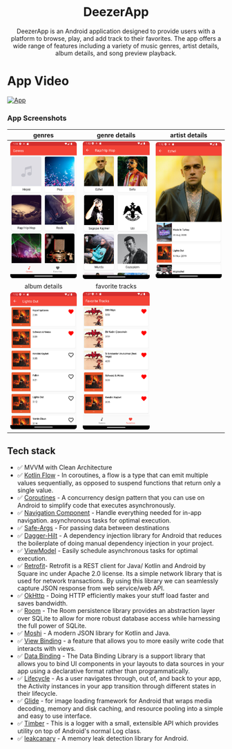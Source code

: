 <h1 align="center">DeezerApp</h1>



<p align="center">  
DeezerApp is an Android application designed to provide users with a platform to browse, play, and add track to their favorites. The app offers a wide range of features including a variety of music genres, artist details, album details, and song preview playback.
<br/>

# App Video
[![App](https://img.youtube.com/vi/zn1qSIs41Us/0.jpg)](https://www.youtube.com/watch?v=zn1qSIs41Us)


### App Screenshots

| genres | genre details | artist details |
|:-:|:-:|:-:|
| <img src="https://github.com/herdal06/DeezerApp/blob/master/screenshots/genres.png?raw=true" alt="drawing" width="250"/> | <img src="https://github.com/herdal06/DeezerApp/blob/master/screenshots/genre_details.png?raw=true" alt="drawing" width="250"/> | <img src="https://github.com/herdal06/DeezerApp/blob/master/screenshots/artist_detail.png?raw=true" alt="drawing" width="250"/> 
| album details | favorite tracks |
| <img src="https://github.com/herdal06/DeezerApp/blob/master/screenshots/album_detail.png?raw=true" alt="drawing" width="250"/> | <img src="https://github.com/herdal06/DeezerApp/blob/master/screenshots/favorites.png?raw=true" alt="drawing" width="250"/> 

## Tech stack
* ✅ MVVM with Clean Architecture
* ✅ [Kotlin Flow][33] - In coroutines, a flow is a type that can emit multiple values sequentially, as opposed to suspend functions that return only a single value.
* ✅ [Coroutines][51] - A concurrency design pattern that you can use on Android to simplify code that executes asynchronously.
* ✅ [Navigation Component][24] - Handle everything needed for in-app navigation. asynchronous tasks for optimal execution.
* ✅ [Safe-Args][25] - For passing data between destinations
* ✅ [Dagger-Hilt][93] - A dependency injection library for Android that reduces the boilerplate of doing manual dependency injection in your project.
* ✅ [ViewModel][17] - Easily schedule asynchronous tasks for optimal execution.
* ✅ [Retrofit][90]- Retrofit is a REST client for Java/ Kotlin and Android by Square inc under Apache 2.0 license. Its a simple network library that is used for network transactions. By using this library we can seamlessly capture JSON response from web service/web API.
* ✅ [OkHttp][23] - Doing HTTP efficiently makes your stuff load faster and saves bandwidth.
* ✅ [Room][32] - The Room persistence library provides an abstraction layer over SQLite to allow for more robust database access while harnessing the full power of SQLite.
* ✅ [Moshi][95] - A modern JSON library for Kotlin and Java.
* ✅ [View Binding][11] - a feature that allows you to more easily write code that interacts with views.
* ✅ [Data Binding][86] - The Data Binding Library is a support library that allows you to bind UI components in your layouts to data sources in your app using a declarative format rather than programmatically.
* ✅ [Lifecycle][22] - As a user navigates through, out of, and back to your app, the Activity instances in your app transition through different states in their lifecycle.
* ✅ [Glide][27] - for image loading framework for Android that wraps media decoding, memory and disk caching, and resource pooling into a simple and easy to use interface.
* ✅ [Timber][9] - This is a logger with a small, extensible API which provides utility on top of Android's normal Log class.
* ✅ [leakcanary][14] - A memory leak detection library for Android.

[11]: https://developer.android.com/topic/libraries/view-binding
[92]: https://coil-kt.github.io/coil/
[93]: https://developer.android.com/training/dependency-injection/hilt-android
[51]: https://developer.android.com/kotlin/coroutines
[90]: https://square.github.io/retrofit/
[33]: https://developer.android.com/kotlin/flow
[22]: https://developer.android.com/guide/components/activities/activity-lifecycle
[17]: https://developer.android.com/topic/libraries/architecture/viewmodel?gclid=Cj0KCQiA4uCcBhDdARIsAH5jyUlE1HL0TNxXu5b4pw6DEMOlRccWdVnqiRcLji7OHsDN6trNOKa-sdgaAr6rEALw_wcB&gclsrc=aw.ds
[23]: https://square.github.io/okhttp/
[24]: https://developer.android.com/guide/navigation/navigation-getting-started
[25]: https://developer.android.com/guide/navigation/navigation-pass-data
[27]: https://github.com/bumptech/glide
[86]: https://developer.android.com/topic/libraries/data-binding
[95]: https://github.com/square/moshi
[9]: https://github.com/JakeWharton/timber
[14]: https://github.com/square/leakcanary
[32]: https://developer.android.com/training/data-storage/room

